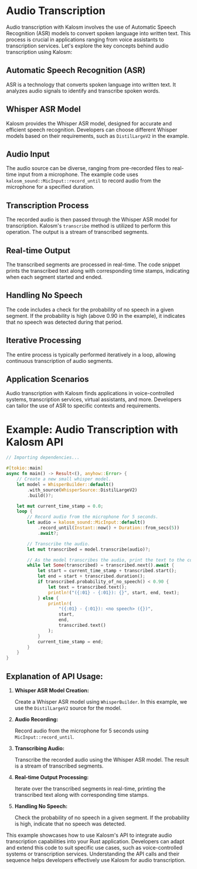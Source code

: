 # Audio Transcription

Audio transcription with Kalosm involves the use of Automatic Speech Recognition (ASR) models to convert spoken language into written text. This process is crucial in applications ranging from voice assistants to transcription services. Let's explore the key concepts behind audio transcription using Kalosm:

## Automatic Speech Recognition (ASR)

ASR is a technology that converts spoken language into written text. It analyzes audio signals to identify and transcribe spoken words.

## Whisper ASR Model

Kalosm provides the Whisper ASR model, designed for accurate and efficient speech recognition. Developers can choose different Whisper models based on their requirements, such as `DistilLargeV2` in the example.

## Audio Input

The audio source can be diverse, ranging from pre-recorded files to real-time input from a microphone. The example code uses `kalosm_sound::MicInput::record_until` to record audio from the microphone for a specified duration.

## Transcription Process

The recorded audio is then passed through the Whisper ASR model for transcription. Kalosm's `transcribe` method is utilized to perform this operation. The output is a stream of transcribed segments.

## Real-time Output

The transcribed segments are processed in real-time. The code snippet prints the transcribed text along with corresponding time stamps, indicating when each segment started and ended.

## Handling No Speech

The code includes a check for the probability of no speech in a given segment. If the probability is high (above 0.90 in the example), it indicates that no speech was detected during that period.

## Iterative Processing

The entire process is typically performed iteratively in a loop, allowing continuous transcription of audio segments.

## Application Scenarios

Audio transcription with Kalosm finds applications in voice-controlled systems, transcription services, virtual assistants, and more. Developers can tailor the use of ASR to specific contexts and requirements.

# Example: Audio Transcription with Kalosm API

```rust
// Importing dependencies...

#[tokio::main]
async fn main() -> Result<(), anyhow::Error> {
    // Create a new small whisper model.
    let model = WhisperBuilder::default()
        .with_source(WhisperSource::DistilLargeV2)
        .build()?;

    let mut current_time_stamp = 0.0;
    loop {
        // Record audio from the microphone for 5 seconds.
        let audio = kalosm_sound::MicInput::default()
            .record_until(Instant::now() + Duration::from_secs(5))
            .await?;

        // Transcribe the audio.
        let mut transcribed = model.transcribe(audio)?;

        // As the model transcribes the audio, print the text to the console.
        while let Some(transcribed) = transcribed.next().await {
            let start = current_time_stamp + transcribed.start();
            let end = start + transcribed.duration();
            if transcribed.probability_of_no_speech() < 0.90 {
                let text = transcribed.text();
                println!("({:01} - {:01}): {}", start, end, text);
            } else {
                println!(
                    "({:01} - {:01}): <no speech> ({})",
                    start,
                    end,
                    transcribed.text()
                );
            }
            current_time_stamp = end;
        }
    }
}
```

## Explanation of API Usage:

1. **Whisper ASR Model Creation:**

   Create a Whisper ASR model using `WhisperBuilder`. In this example, we use the `DistilLargeV2` source for the model.

2. **Audio Recording:**

   Record audio from the microphone for 5 seconds using `MicInput::record_until`.

3. **Transcribing Audio:**

   Transcribe the recorded audio using the Whisper ASR model. The result is a stream of transcribed segments.

4. **Real-time Output Processing:**

   Iterate over the transcribed segments in real-time, printing the transcribed text along with corresponding time stamps.

5. **Handling No Speech:**

   Check the probability of no speech in a given segment. If the probability is high, indicate that no speech was detected.

This example showcases how to use Kalosm's API to integrate audio transcription capabilities into your Rust application. Developers can adapt and extend this code to suit specific use cases, such as voice-controlled systems or transcription services. Understanding the API calls and their sequence helps developers effectively use Kalosm for audio transcription.